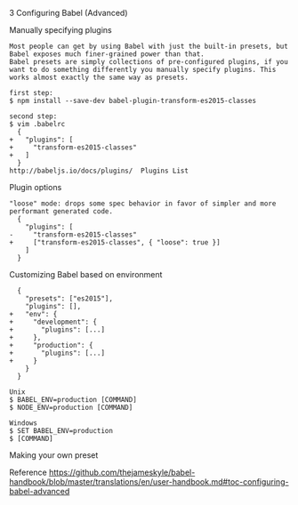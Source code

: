 3 Configuring Babel (Advanced)

Manually specifying plugins
	
	Most people can get by using Babel with just the built-in presets, but Babel exposes much finer-grained power than that.
	Babel presets are simply collections of pre-configured plugins, if you want to do something differently you manually specify plugins. This works almost exactly the same way as presets.

	first step:
	$ npm install --save-dev babel-plugin-transform-es2015-classes

	second step:
	$ vim .babelrc
	  {	
	+   "plugins": [
	+     "transform-es2015-classes"
	+   ]
	  }
	http://babeljs.io/docs/plugins/  Plugins List

Plugin options

	"loose" mode: drops some spec behavior in favor of simpler and more performant generated code.
	  {
	    "plugins": [
	-     "transform-es2015-classes"
	+     ["transform-es2015-classes", { "loose": true }]
	    ]
	  }

Customizing Babel based on environment

	  {
	    "presets": ["es2015"],
	    "plugins": [],
	+   "env": {
	+     "development": {
	+       "plugins": [...]
	+     },
	+     "production": {
	+       "plugins": [...]
	+     }
	    }
	  }

	Unix
	$ BABEL_ENV=production [COMMAND]
	$ NODE_ENV=production [COMMAND]

	Windows
	$ SET BABEL_ENV=production
	$ [COMMAND]

Making your own preset
	

Reference
https://github.com/thejameskyle/babel-handbook/blob/master/translations/en/user-handbook.md#toc-configuring-babel-advanced
